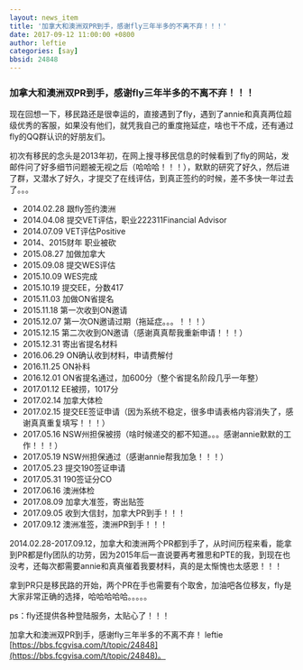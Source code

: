 ```yaml
---
layout: news_item
title: '加拿大和澳洲双PR到手，感谢fly三年半多的不离不弃！！！'
date: 2017-09-12 11:00:00 +0800
author: leftie 
categories: [say]
bbsid: 24848
---
```


### 加拿大和澳洲双PR到手，感谢fly三年半多的不离不弃！！！

现在回想一下，移民路还是很幸运的，直接遇到了fly，遇到了annie和真真两位超级优秀的客服，如果没有他们，就凭我自己的重度拖延症，啥也干不成，还有通过fly的QQ群认识的好朋友们。

初次有移民的念头是2013年初，在网上搜寻移民信息的时候看到了fly的网站，发邮件问了好多细节问题被无视之后（哈哈哈！！！），默默的研究了好久，然后进了群，又潜水了好久，才提交了在线评估，到真正签约的时候，差不多快一年过去了。。。

* 2014.02.28 跟fly签约澳洲
* 2014.04.08 提交VET评估，职业222311Financial Advisor
* 2014.07.09 VET评估Positive
* 2014、2015财年 职业被砍
* 2015.08.27 加做加拿大
* 2015.09.08 提交WES评估
* 2015.10.09 WES完成
* 2015.10.19 提交EE，分数417
* 2015.11.03 加做ON省提名
* 2015.11.18 第一次收到ON邀请
* 2015.12.07 第一次ON邀请过期（拖延症。。。！！！）
* 2015.12.15 第二次收到ON邀请（感谢真真帮我重新申请！！！）
* 2015.12.31 寄出省提名材料
* 2016.06.29 ON确认收到材料，申请费解付
* 2016.11.25 ON补料
* 2016.12.01 ON省提名通过，加600分（整个省提名阶段几乎一年整）
* 2017.01.12 EE被捞，1017分
* 2017.02.14 加拿大体检
* 2017.02.15 提交EE签证申请（因为系统不稳定，很多申请表格内容消失了，感谢真真重复填写！！！）
* 2017.05.16 NSW州担保被捞（啥时候递交的都不知道。。。感谢annie默默的工作！！！）
* 2017.05.19 NSW州担保通过（感谢annie帮我加急！！！）
* 2017.05.23 提交190签证申请
* 2017.05.31 190签证分CO
* 2017.06.16 澳洲体检
* 2017.08.09 加拿大准签，寄出贴签
* 2017.09.05 收到大信封，加拿大PR到手！！！
* 2017.09.12 澳洲准签，澳洲PR到手！！！

2014.02.28-2017.09.12，加拿大和澳洲两个PR都到手了，从时间历程来看，能拿到PR都是fly团队的功劳，因为2015年后一直说要再考雅思和PTE的我，到现在也没考，还每次都需要annie和真真催着我要材料，真的是太惭愧也太感恩！！！

拿到PR只是移民路的开始，两个PR在手也需要有个取舍，加油吧各位移友，fly是大家非常正确的选择，哈哈哈哈哈。。。。。

ps：fly还提供各种登陆服务，太贴心了！！！

加拿大和澳洲双PR到手，感谢fly三年半多的不离不弃！ leftie [https://bbs.fcgvisa.com/t/topic/24848](https://bbs.fcgvisa.com/t/topic/24848)。